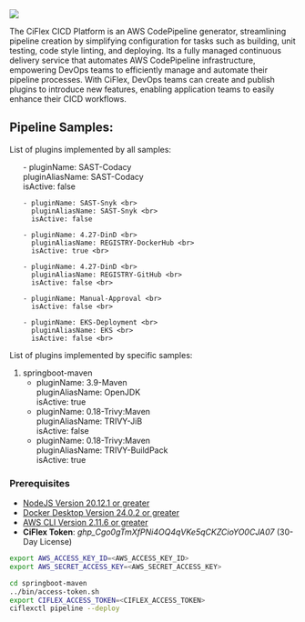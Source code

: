 <img src="http://mrwconsulting.s3-website-us-east-1.amazonaws.com/.images/ciflex-platform.png"/>

The CiFlex CICD Platform is an AWS CodePipeline generator, streamlining pipeline creation by simplifying configuration for tasks such as building, unit testing, code style linting, and deploying. Its a fully managed continuous delivery service that automates AWS CodePipeline infrastructure, empowering DevOps teams to efficiently manage and automate their pipeline processes. With CiFlex, DevOps teams can create and publish plugins to introduce new features, enabling application teams to easily enhance their CICD workflows.

## **Pipeline Samples:**

List of plugins implemented by all samples: <br>
<ol>
    - pluginName: SAST-Codacy <br>
      pluginAliasName: SAST-Codacy <br>
      isActive: false <br>

    - pluginName: SAST-Snyk <br>
      pluginAliasName: SAST-Snyk <br>
      isActive: false

    - pluginName: 4.27-DinD <br>
      pluginAliasName: REGISTRY-DockerHub <br>
      isActive: true <br>

    - pluginName: 4.27-DinD <br>
      pluginAliasName: REGISTRY-GitHub <br>
      isActive: false <br>

    - pluginName: Manual-Approval <br>
      isActive: false <br>

    - pluginName: EKS-Deployment <br>
      pluginAliasName: EKS <br>
      isActive: false <br>
</ol>

List of plugins implemented by specific samples: <br>
1. springboot-maven <br>
    - pluginName: 3.9-Maven <br>
      pluginAliasName: OpenJDK <br>
      isActive: true <br>
    - pluginName: 0.18-Trivy:Maven <br>
      pluginAliasName: TRIVY-JiB <br>
      isActive: false <br>
    - pluginName: 0.18-Trivy:Maven <br>
      pluginAliasName: TRIVY-BuildPack <br>
      isActive: true <br>

### **Prerequisites**

- [NodeJS Version 20.12.1 or greater](https://nodejs.org/en/)
- [Docker Desktop Version 24.0.2 or greater](https://docs.docker.com/engine/install/)
- [AWS CLI Version 2.11.6 or greater](https://docs.aws.amazon.com/cli/latest/userguide/getting-started-install.html)
- **CiFlex Token**: _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_ (30-Day License)

```bash
export AWS_ACCESS_KEY_ID=<AWS_ACCESS_KEY_ID>
export AWS_SECRET_ACCESS_KEY=<AWS_SECRET_ACCESS_KEY>

cd springboot-maven
../bin/access-token.sh 
export CIFLEX_ACCESS_TOKEN=<CIFLEX_ACCESS_TOKEN>
ciflexctl pipeline --deploy
```
